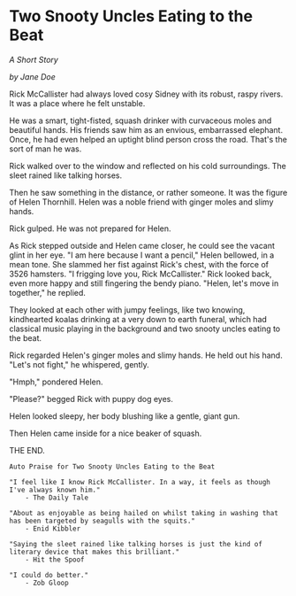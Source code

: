 # Two Snooty Uncles Eating to the Beat

 *A Short Story*

 *by Jane Doe*

Rick McCallister had always loved cosy Sidney with its robust, raspy rivers. It was a place where he felt unstable.

He was a smart, tight-fisted, squash drinker with curvaceous moles and beautiful hands. His friends saw him as an envious, embarrassed elephant. Once, he had even helped an uptight blind person cross the road. That's the sort of man he was.

Rick walked over to the window and reflected on his cold surroundings. The sleet rained like talking horses.

Then he saw something in the distance, or rather someone. It was the figure of Helen Thornhill. Helen was a noble friend with ginger moles and slimy hands.

Rick gulped. He was not prepared for Helen.

As Rick stepped outside and Helen came closer, he could see the vacant glint in her eye.
"I am here because I want a pencil," Helen bellowed, in a mean tone. She slammed her fist against Rick's chest, with the force of 3526 hamsters. "I frigging love you, Rick McCallister."
Rick looked back, even more happy and still fingering the bendy piano. "Helen, let's move in together," he replied.

They looked at each other with jumpy feelings, like two knowing, kindhearted koalas drinking at a very down to earth funeral, which had classical music playing in the background and two snooty uncles eating to the beat.

Rick regarded Helen's ginger moles and slimy hands. He held out his hand. "Let's not fight," he whispered, gently.

"Hmph," pondered Helen.

"Please?" begged Rick with puppy dog eyes.

Helen looked sleepy, her body blushing like a gentle, giant gun.

Then Helen came inside for a nice beaker of squash.

THE END.

    Auto Praise for Two Snooty Uncles Eating to the Beat

    "I feel like I know Rick McCallister. In a way, it feels as though I've always known him."
        - The Daily Tale

    "About as enjoyable as being hailed on whilst taking in washing that has been targeted by seagulls with the squits."
        - Enid Kibbler

    "Saying the sleet rained like talking horses is just the kind of literary device that makes this brilliant."
        - Hit the Spoof

    "I could do better."
        - Zob Gloop